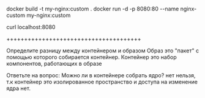 docker build -t my-nginx:custom .
docker run -d -p 8080:80 --name nginx-custom my-nginx:custom

curl localhost:8080


++++++++++++++++++++++++++++++++++++++

Определите разницу между контейнером и образом
Образ это "пакет" с помощью которого собирается контейнер. Контейнер это набор компонентов, работающих в образе


Ответьте на вопрос: Можно ли в контейнере собрать ядро?
нет нельзя, т.к контейнер это изолированное пространство и доступа на изменение ядра нет.
